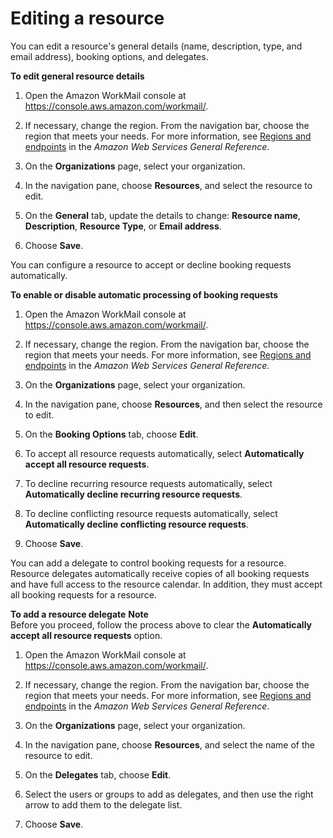 # Editing a resource<a name="edit_resource"></a>

You can edit a resource's general details \(name, description, type, and email address\), booking options, and delegates\. 

**To edit general resource details**

1. Open the Amazon WorkMail console at [https://console\.aws\.amazon\.com/workmail/](https://console.aws.amazon.com/workmail/)\.

1. If necessary, change the region\. From the navigation bar, choose the region that meets your needs\. For more information, see [Regions and endpoints](http://docs.aws.amazon.com/general/latest/gr/index.html?rande.html) in the *Amazon Web Services General Reference*\.

1. On the **Organizations** page, select your organization\.

1. In the navigation pane, choose **Resources**, and select the resource to edit\.

1. On the **General** tab, update the details to change: **Resource name**, **Description**, **Resource Type**, or **Email address**\.

1. Choose **Save**\.

You can configure a resource to accept or decline booking requests automatically\.

**To enable or disable automatic processing of booking requests**

1. Open the Amazon WorkMail console at [https://console\.aws\.amazon\.com/workmail/](https://console.aws.amazon.com/workmail/)\.

1. If necessary, change the region\. From the navigation bar, choose the region that meets your needs\. For more information, see [Regions and endpoints](http://docs.aws.amazon.com/general/latest/gr/index.html?rande.html) in the *Amazon Web Services General Reference*\.

1. On the **Organizations** page, select your organization\.

1. In the navigation pane, choose **Resources**, and then select the resource to edit\.

1. On the **Booking Options** tab, choose **Edit**\.

1. To accept all resource requests automatically, select **Automatically accept all resource requests**\.

1. To decline recurring resource requests automatically, select **Automatically decline recurring resource requests**\.

1. To decline conflicting resource requests automatically, select **Automatically decline conflicting resource requests**\.

1. Choose **Save**\.

You can add a delegate to control booking requests for a resource\. Resource delegates automatically receive copies of all booking requests and have full access to the resource calendar\. In addition, they must accept all booking requests for a resource\.

**To add a resource delegate**
**Note**  
Before you proceed, follow the process above to clear the **Automatically accept all resource requests** option\.

1. Open the Amazon WorkMail console at [https://console\.aws\.amazon\.com/workmail/](https://console.aws.amazon.com/workmail/)\.

1. If necessary, change the region\. From the navigation bar, choose the region that meets your needs\. For more information, see [Regions and endpoints](http://docs.aws.amazon.com/general/latest/gr/index.html?rande.html) in the *Amazon Web Services General Reference*\.

1. On the **Organizations** page, select your organization\.

1. In the navigation pane, choose **Resources**, and select the name of the resource to edit\.

1. On the **Delegates** tab, choose **Edit**\.

1. Select the users or groups to add as delegates, and then use the right arrow to add them to the delegate list\. 

1. Choose **Save**\.